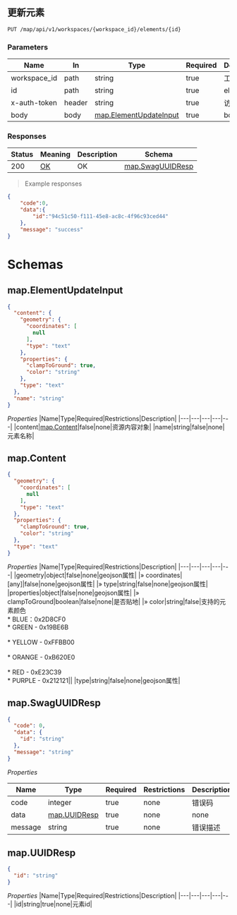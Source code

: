 ## 更新元素
<a id="opIdgeo-resource-openAPI-update"></a>
`PUT /map/api/v1/workspaces/{workspace_id}/elements/{id}`
<h3 id="更新元素-parameters">Parameters</h3>

|Name|In|Type|Required|Description|
|---|---|---|---|---|
|workspace_id|path|string|true|工作空间id|
|id|path|string|true|element id|
|x-auth-token|header|string|true|访问令牌|
|body|body|[map.ElementUpdateInput](#schemamap.elementupdateinput)|true|body|


<h3 id="更新元素-responses">Responses</h3>

|Status|Meaning|Description|Schema|
|---|---|---|---|
|200|[OK](https://tools.ietf.org/html/rfc7231#section-6.3.1)|OK|[map.SwagUUIDResp](#schemamap.swaguuidresp)|
> Example responses
```json
{
	"code":0,
   	"data":{
    	"id":"94c51c50-f111-45e8-ac8c-4f96c93ced44"
    },
    "message": "success"
}

```
# Schemas

<h2 id="tocS_map.ElementUpdateInput">map.ElementUpdateInput</h2>
<!-- backwards compatibility -->
<a id="schemamap.elementupdateinput"></a>
<a id="schema_map.ElementUpdateInput"></a>
<a id="tocSmap.elementupdateinput"></a>
<a id="tocsmap.elementupdateinput"></a>

```json
{
  "content": {
    "geometry": {
      "coordinates": [
        null
      ],
      "type": "text"
    },
    "properties": {
      "clampToGround": true,
      "color": "string"
    },
    "type": "text"
  },
  "name": "string"
}

```

*Properties*
|Name|Type|Required|Restrictions|Description|
|---|---|---|---|---|
|content|[map.Content](#schemamap.content)|false|none|资源内容对象|
|name|string|false|none|元素名称|

<h2 id="tocS_map.Content">map.Content</h2>
<!-- backwards compatibility -->
<a id="schemamap.content"></a>
<a id="schema_map.Content"></a>
<a id="tocSmap.content"></a>
<a id="tocsmap.content"></a>

```json
{
  "geometry": {
    "coordinates": [
      null
    ],
    "type": "text"
  },
  "properties": {
    "clampToGround": true,
    "color": "string"
  },
  "type": "text"
}

```

*Properties*
|Name|Type|Required|Restrictions|Description|
|---|---|---|---|---|
|geometry|object|false|none|geojson属性|
|» coordinates|[any]|false|none|geojson属性|
|» type|string|false|none|geojson属性|
|properties|object|false|none|geojson属性|
|» clampToGround|boolean|false|none|是否贴地|
|» color|string|false|支持的元素颜色<br>* BLUE：0x2D8CF0<br>* GREEN - 0x19BE6B<br><br>* YELLOW - 0xFFBB00<br><br>* ORANGE - 0xB620E0<br><br>* RED - 0xE23C39<br>* PURPLE - 0x212121||
|type|string|false|none|geojson属性|

<h2 id="tocS_map.SwagUUIDResp">map.SwagUUIDResp</h2>
<!-- backwards compatibility -->
<a id="schemamap.swaguuidresp"></a>
<a id="schema_map.SwagUUIDResp"></a>
<a id="tocSmap.swaguuidresp"></a>
<a id="tocsmap.swaguuidresp"></a>

```json
{
  "code": 0,
  "data": {
    "id": "string"
  },
  "message": "string"
}
```

*Properties*

|Name|Type|Required|Restrictions|Description|
|---|---|---|---|---|
|code|integer|true|none|错误码|
|data|[map.UUIDResp](#schemamap.uuidresp)|true|none|none|
|message|string|true|none|错误描述|

<h2 id="tocS_map.UUIDResp">map.UUIDResp</h2>
<!-- backwards compatibility -->
<a id="schemamap.uuidresp"></a>
<a id="schema_map.UUIDResp"></a>
<a id="tocSmap.uuidresp"></a>
<a id="tocsmap.uuidresp"></a>

```json
{
  "id": "string"
}

```
*Properties*
|Name|Type|Required|Restrictions|Description|
|---|---|---|---|---|
|id|string|true|none|元素id|